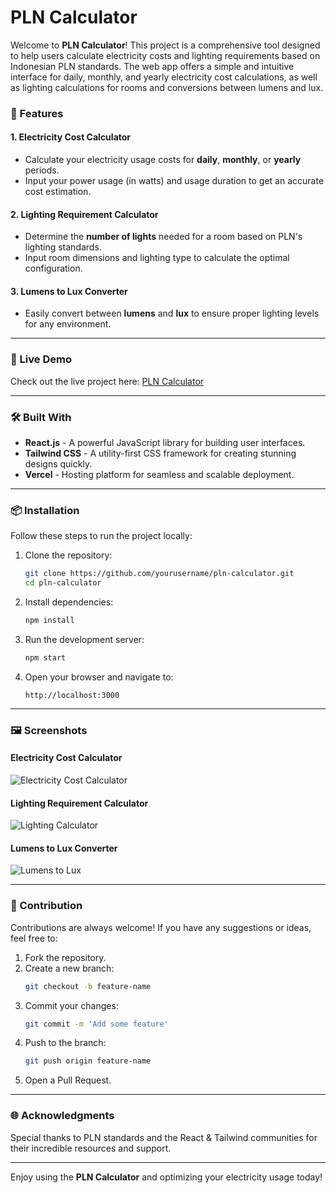 # PLN Calculator

Welcome to **PLN Calculator**! This project is a comprehensive tool designed to help users calculate electricity costs and lighting requirements based on Indonesian PLN standards. The web app offers a simple and intuitive interface for daily, monthly, and yearly electricity cost calculations, as well as lighting calculations for rooms and conversions between lumens and lux.

### 🌟 Features

#### 1. **Electricity Cost Calculator**
- Calculate your electricity usage costs for **daily**, **monthly**, or **yearly** periods.
- Input your power usage (in watts) and usage duration to get an accurate cost estimation.

#### 2. **Lighting Requirement Calculator**
- Determine the **number of lights** needed for a room based on PLN's lighting standards.
- Input room dimensions and lighting type to calculate the optimal configuration.

#### 3. **Lumens to Lux Converter**
- Easily convert between **lumens** and **lux** to ensure proper lighting levels for any environment.

---

### 🚀 Live Demo
Check out the live project here: [PLN Calculator](https://pln-calculator.vercel.app/)

---

### 🛠️ Built With

- **React.js** - A powerful JavaScript library for building user interfaces.
- **Tailwind CSS** - A utility-first CSS framework for creating stunning designs quickly.
- **Vercel** - Hosting platform for seamless and scalable deployment.

---

### 📦 Installation

Follow these steps to run the project locally:

1. Clone the repository:
   ```bash
   git clone https://github.com/yourusername/pln-calculator.git
   cd pln-calculator
   ```

2. Install dependencies:
   ```bash
   npm install
   ```

3. Run the development server:
   ```bash
   npm start
   ```

4. Open your browser and navigate to:
   ```
   http://localhost:3000
   ```

---

### 🖼️ Screenshots

#### Electricity Cost Calculator
![Electricity Cost Calculator](https://via.placeholder.com/800x400?text=Electricity+Cost+Calculator)

#### Lighting Requirement Calculator
![Lighting Calculator](https://via.placeholder.com/800x400?text=Lighting+Requirement+Calculator)

#### Lumens to Lux Converter
![Lumens to Lux](https://via.placeholder.com/800x400?text=Lumens+to+Lux+Converter)

---

### 🤝 Contribution

Contributions are always welcome! If you have any suggestions or ideas, feel free to:

1. Fork the repository.
2. Create a new branch:
   ```bash
   git checkout -b feature-name
   ```
3. Commit your changes:
   ```bash
   git commit -m 'Add some feature'
   ```
4. Push to the branch:
   ```bash
   git push origin feature-name
   ```
5. Open a Pull Request.

---

### 🌐 Acknowledgments

Special thanks to PLN standards and the React & Tailwind communities for their incredible resources and support.

---

Enjoy using the **PLN Calculator** and optimizing your electricity usage today!
